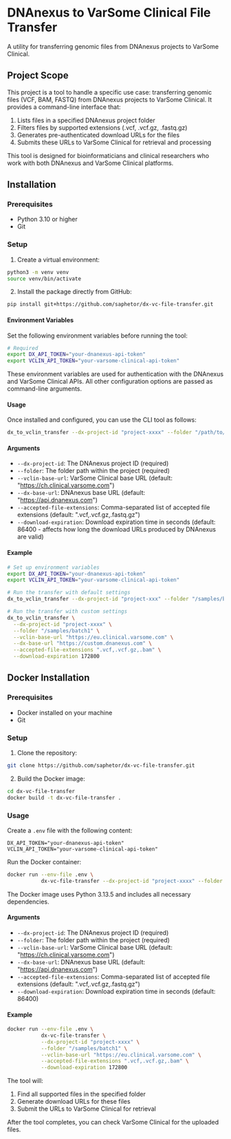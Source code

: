# DNAnexus to VarSome Clinical File Transfer

A utility for transferring genomic files from DNAnexus projects to VarSome Clinical.

## Project Scope

This project is a tool to handle a specific use case: transferring genomic files (VCF, BAM, FASTQ) from DNAnexus
projects to
VarSome Clinical.
It provides a command-line interface that:

1. Lists files in a specified DNAnexus project folder
2. Filters files by supported extensions (.vcf, .vcf.gz, .fastq.gz)
3. Generates pre-authenticated download URLs for the files
4. Submits these URLs to VarSome Clinical for retrieval and processing

This tool is designed for bioinformaticians and clinical researchers
who work with both DNAnexus and VarSome Clinical platforms.

## Installation

### Prerequisites

- Python 3.10 or higher
- Git

### Setup

1. Create a virtual environment:

```bash
python3 -m venv venv
source venv/bin/activate
```

2. Install the package directly from GitHub:

```bash
pip install git+https://github.com/saphetor/dx-vc-file-transfer.git
```

#### Environment Variables

Set the following environment variables before running the tool:

```bash
# Required
export DX_API_TOKEN="your-dnanexus-api-token"
export VCLIN_API_TOKEN="your-varsome-clinical-api-token"
```

These environment variables are used for authentication with the DNAnexus and VarSome Clinical APIs. All other
configuration options are passed as command-line arguments.

#### Usage

Once installed and configured, you can use the CLI tool as follows:

```bash
dx_to_vclin_transfer --dx-project-id "project-xxxx" --folder "/path/to/folder"
```

#### Arguments

- `--dx-project-id`: The DNAnexus project ID (required)
- `--folder`: The folder path within the project (required)
- `--vclin-base-url`: VarSome Clinical base URL (default: "https://ch.clinical.varsome.com")
- `--dx-base-url`: DNAnexus base URL (default: "https://api.dnanexus.com")
- `--accepted-file-extensions`: Comma-separated list of accepted file extensions (default: ".vcf,.vcf.gz,.fastq.gz")
- `--download-expiration`: Download expiration time in seconds (default: 86400 - affects how long the download URLs
  produced by DNAnexus are valid)

#### Example

```bash
# Set up environment variables
export DX_API_TOKEN="your-dnanexus-api-token"
export VCLIN_API_TOKEN="your-varsome-clinical-api-token"

# Run the transfer with default settings
dx_to_vclin_transfer --dx-project-id "project-xxx" --folder "/samples/batch1"

# Run the transfer with custom settings
dx_to_vclin_transfer \
  --dx-project-id "project-xxxx" \
  --folder "/samples/batch1" \
  --vclin-base-url "https://eu.clinical.varsome.com" \
  --dx-base-url "https://custom.dnanexus.com" \
  --accepted-file-extensions ".vcf,.vcf.gz,.bam" \
  --download-expiration 172800
```

## Docker Installation

### Prerequisites

- Docker installed on your machine
- Git

### Setup

1. Clone the repository:

```bash
git clone https://github.com/saphetor/dx-vc-file-transfer.git
```

2. Build the Docker image:

```bash
cd dx-vc-file-transfer
docker build -t dx-vc-file-transfer .
```

### Usage

Create a `.env` file with the following content:

```env
DX_API_TOKEN="your-dnanexus-api-token"
VCLIN_API_TOKEN="your-varsome-clinical-api-token"
```

Run the Docker container:

```bash
docker run --env-file .env \
           dx-vc-file-transfer --dx-project-id "project-xxxx" --folder "/path/to/folder"
```

The Docker image uses Python 3.13.5 and includes all necessary dependencies.

#### Arguments

- `--dx-project-id`: The DNAnexus project ID (required)
- `--folder`: The folder path within the project (required)
- `--vclin-base-url`: VarSome Clinical base URL (default: "https://ch.clinical.varsome.com")
- `--dx-base-url`: DNAnexus base URL (default: "https://api.dnanexus.com")
- `--accepted-file-extensions`: Comma-separated list of accepted file extensions (default: ".vcf,.vcf.gz,.fastq.gz")
- `--download-expiration`: Download expiration time in seconds (default: 86400)

#### Example

```bash
docker run --env-file .env \
           dx-vc-file-transfer \
           --dx-project-id "project-xxxx" \
           --folder "/samples/batch1" \
           --vclin-base-url "https://eu.clinical.varsome.com" \
           --accepted-file-extensions ".vcf,.vcf.gz,.bam" \
           --download-expiration 172800
```

The tool will:

1. Find all supported files in the specified folder
2. Generate download URLs for these files
3. Submit the URLs to VarSome Clinical for retrieval

After the tool completes, you can check VarSome Clinical for the uploaded files.
